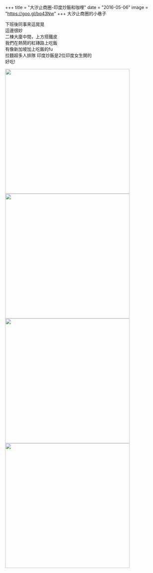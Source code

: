 +++
title = "大汐止商圈-印度炒飯和咖哩"
date = "2016-05-06"
image = "https://goo.gl/bq43Nw"
+++
大汐止商圈的小巷子

下班後同事來這晃晃  
這邊很妙  
二棟大廈中間，上方搭鐵皮  
我們在熱鬧的紅磚路上吃飯  
有像新加坡加上吃飯的fu  
拉麵超多人排隊
印度炒飯是2位印度女生開的   
好吃!

<img src="https://goo.gl/Eamdsh" width="400">
<img src="https://goo.gl/vvB2oY" width="400">
<img src="https://goo.gl/1Lsl0A" width="400">
<img src="https://goo.gl/GuKdAz" width="400">
